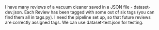 I have many reviews of a vacuum cleaner saved in a JSON file - dataset-dev.json. Each Review has been tagged with some out of six tags (you can find them all in tags.py). I need the pipeline set up, so that future reviews are correctly assigned tags. We can use dataset-test.json for testing.
